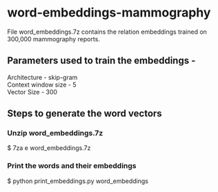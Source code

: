 # word-embeddings-mammography
File word_embeddings.7z contains the relation embeddings trained on 300,000 mammography reports. <br />
## Parameters used to train the embeddings - <br />
Architecture - skip-gram <br />
Context window size - 5 <br />
Vector Size - 300

## Steps to generate the word vectors <br />
### Unzip word_embeddings.7z
$ 7za e word_embeddings.7z 
### Print the words and their embeddings
$ python print_embeddings.py word_embeddings

